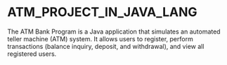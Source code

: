 # ATM_PROJECT_IN_JAVA_LANG
The ATM Bank Program is a Java application that simulates an automated teller machine (ATM) system. It allows users to register, perform transactions (balance inquiry, deposit, and withdrawal), and view all registered users.
